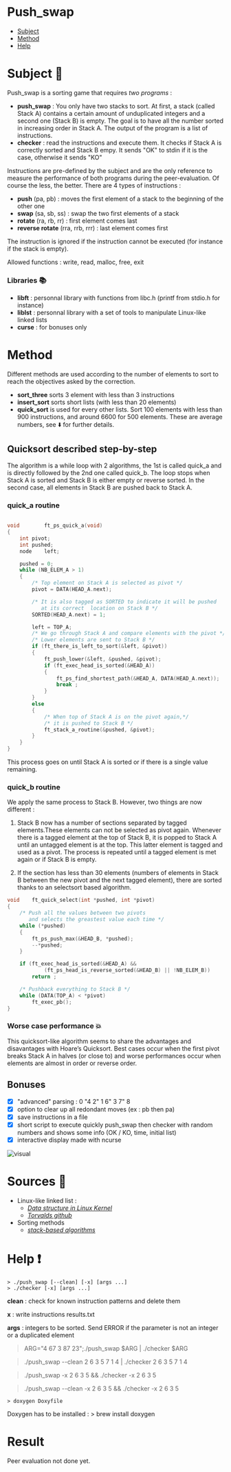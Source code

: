 
#   Push_swap
* [Subject](#subject)
* [Method](#method)
* [Help](#help)

#   Subject   :pushpin:

Push_swap is a sorting game that requires *two programs* :
- **push_swap** : You only have two stacks to sort. At first, a stack (called Stack A) contains a certain amount of unduplicated integers and a second one (Stack B) is empty. The goal is to have all the number sorted in increasing order in Stack A. The output of the program is a list of instructions.
- **checker** : read the instructions and execute them. It checks if  Stack A is correctly sorted and Stack B empy. It sends "OK" to stdin if it is the case, otherwise it sends "KO"

Instructions are pre-defined by the subject and are the only reference to measure the performance of both programs during the peer-evaluation. Of course the less, the better.
There are 4 types of instructions :
- **push** (pa, pb) : moves the first element of a stack to the beginning of the other one
 - **swap** (sa, sb, ss) : swap the two first elements of a stack
- **rotate** (ra, rb, rr) : first element comes last
- **reverse rotate** (rra, rrb, rrr) : last element comes first

 The instruction is ignored if the instruction cannot be executed (for instance if the stack is empty).

Allowed functions : write, read, malloc, free, exit

### Libraries :books:
- **libft** : personnal library with functions from libc.h (printf from stdio.h for instance)
- **liblst** : personnal library with a set of tools to manipulate Linux-like linked lists
- **curse** : for bonuses only

#  Method 

Different methods are used according to the number of elements to sort to reach the objectives asked by the correction.
- **sort_three** sorts 3 element with less than 3 instructions
- **insert_sort** sorts short lists (with less than 20 elements)
- **quick_sort** is used for every other lists. Sort 100 elements with less than 900 instructions, and around 6600 for 500 elements. These are average numbers, see :arrow_down: for further details.

## Quicksort described step-by-step

The algorithm is a while loop with 2 algorithms, the 1st is called quick_a  and is directly followed by the 2nd one called quick_b. The loop stops when Stack A is sorted and Stack B is either empty or reverse sorted. In the second case, all elements in Stack B are pushed back to Stack A.

### quick_a routine
```C

void		ft_ps_quick_a(void)
{
	int	pivot;
	int	pushed;
	node	left;

	pushed = 0;
	while (NB_ELEM_A > 1)
	{
		/* Top element on Stack A is selected as pivot */
		pivot = DATA(HEAD_A.next);

		/* It is also tagged as SORTED to indicate it will be pushed
		   at its correct  location on Stack B */
		SORTED(HEAD_A.next) = 1;

		left = TOP_A;
		/* We go through Stack A and compare elements with the pivot */
		/* Lower elements are sent to Stack B */
		if (ft_there_is_left_to_sort(&left, &pivot))
		{
			ft_push_lower(&left, &pushed, &pivot);
			if (ft_exec_head_is_sorted(&HEAD_A))
			{
				ft_ps_find_shortest_path(&HEAD_A, DATA(HEAD_A.next));
				break ;
			}
		}
		else
		{
			/* When top of Stack A is on the pivot again,*/
			/* it is pushed to Stack B */
			ft_stack_a_routine(&pushed, &pivot);
		}
	}
}
```
This process goes on until Stack A is sorted or if there is a single value remaining.

### quick_b routine

We apply the same process to Stack B. However, two things are now different :

1. Stack B now has a number of sections separated by tagged elements.These elements can not be selected as pivot again. Whenever there is a tagged element at the top of Stack B, it is popped to Stack A until an untagged element is at the top. This latter element is tagged and used as a pivot. The process is repeated until a tagged element is met again or if Stack B is empty.

2. If the section has less than 30 elements (numbers of elements in Stack B between the new pivot and the next tagged element), there are sorted thanks to an selectsort based algorithm.
```C
void	ft_quick_select(int *pushed, int *pivot)
{
	/* Push all the values between two pivots
	   and selects the greastest value each time */
	while (*pushed)
	{
		ft_ps_push_max(&HEAD_B, *pushed);
		--*pushed;
	}

	if (ft_exec_head_is_sorted(&HEAD_A) &&
			(ft_ps_head_is_reverse_sorted(&HEAD_B) || !NB_ELEM_B))
		return ;

	/* Pushback everything to Stack B */
	while (DATA(TOP_A) < *pivot)
		ft_exec_pb();
}
```

### Worse case performance :boom:
This quicksort-like algorithm seems to share the advantages and disavantages with Hoare’s Quicksort. Best cases occur when the first pivot breaks Stack A in halves (or close to) and worse performances occur when elements are almost in order or reverse order.

## Bonuses

- [x] "advanced" parsing :  0 "4 2" 1 6"    3  7" 8
- [x] option to clear up all redondant moves (ex : pb then pa)
- [x] save instructions in a file
- [x] short script to execute quickly push_swap then checker with random numbers and shows some info (OK / KO, time, initial list)
- [x] interactive display made with ncurse

![visual](/img/visual.png)

#  Sources :bookmark_tabs: 

- Linux-like linked list : 
	- [*Data structure in Linux Kernel*](https://0xax.gitbooks.io/linux-insides/content/DataStructures/dlist.html)
	- [*Torvalds github*](https://github.com/torvalds/linux/blob/master/include/linux/list.h)
- Sorting methods
	- [*stack-based algorithms*](http://liacs.leidenuniv.nl/~rijnjnvan/ds2013/assets/opdrachten/opdracht1-stacksorting.pdf)


# Help :heavy_exclamation_mark:
	> ./push_swap [--clean] [-x] [args ...]
	> ./checker [-x] [args ...]

**clean** : check for known instruction patterns and delete them

**x** : write instructions results.txt

**args** : integers to be sorted. Send ERROR if the parameter is not an integer or a duplicated element



> ARG="4 67 3 87 23";./push_swap $ARG | ./checker $ARG

> ./push_swap --clean 2 6 3 5 7 1 4 | ./checker 2 6 3 5 7 1 4

> ./push_swap -x 2 6 3 5 && ./checker -x  2 6 3 5

> ./push_swap --clean -x 2 6 3 5 && ./checker -x  2 6 3 5

	> doxygen Doxyfile

Doxygen has to be installed : > brew install doxygen

#  Result
Peer evaluation not done yet.

